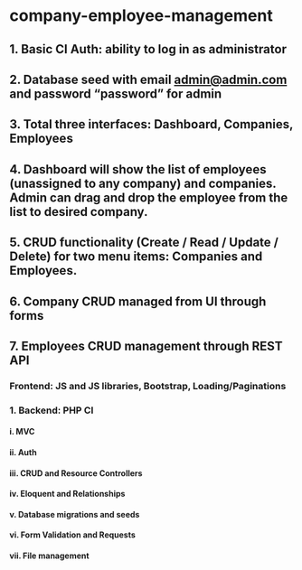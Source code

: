 # company-employee-management

## 1.	Basic CI Auth: ability to log in as administrator
## 2.	Database seed with email admin@admin.com and password “password” for admin
## 3.	Total three interfaces: Dashboard, Companies, Employees
## 4.	Dashboard will show the list of employees (unassigned to any company) and companies. Admin can drag and drop the employee from the list to desired company.
## 5.	CRUD functionality (Create / Read / Update / Delete) for two menu items: Companies and Employees.
## 6.	Company CRUD managed from UI through forms
## 7.	Employees CRUD management through REST API

### Frontend: JS and JS libraries, Bootstrap, Loading/Paginations
### 1.	Backend: PHP CI
#### i.	MVC
#### ii.	Auth
#### iii.	CRUD and Resource Controllers
#### iv.	Eloquent and Relationships
#### v.	Database migrations and seeds
#### vi.	Form Validation and Requests
#### vii.	File management

